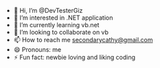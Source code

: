 - 👋 Hi, I’m @DevTesterGiz
- 👀 I’m interested in .NET application
- 🌱 I’m currently learning vb.net
- 💞️ I’m looking to collaborate on vb
- 📫 How to reach me secondarycathy@gmail.com
- 😄 Pronouns: me
- ⚡ Fun fact: newbie loving and liking coding

<!---
DevTesterGiz/DevTesterGiz is a ✨ special ✨ repository because its `README.md` (this file) appears on your GitHub profile.
You can click the Preview link to take a look at your changes.
--->
